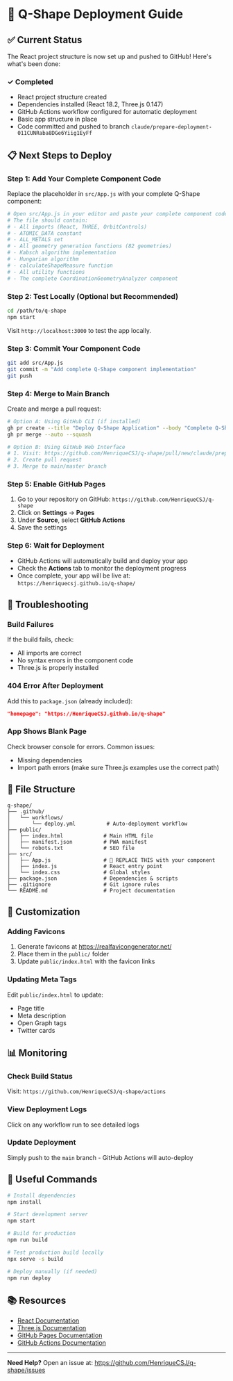 # 🚀 Q-Shape Deployment Guide

## ✅ Current Status

The React project structure is now set up and pushed to GitHub! Here's what's been done:

### ✓ Completed
- React project structure created
- Dependencies installed (React 18.2, Three.js 0.147)
- GitHub Actions workflow configured for automatic deployment
- Basic app structure in place
- Code committed and pushed to branch `claude/prepare-deployment-011CUNRaba8DGe6Yiig1EyFf`

## 📋 Next Steps to Deploy

### Step 1: Add Your Complete Component Code

Replace the placeholder in `src/App.js` with your complete Q-Shape component:

```bash
# Open src/App.js in your editor and paste your complete component code
# The file should contain:
# - All imports (React, THREE, OrbitControls)
# - ATOMIC_DATA constant
# - ALL_METALS set
# - All geometry generation functions (82 geometries)
# - Kabsch algorithm implementation
# - Hungarian algorithm
# - calculateShapeMeasure function
# - All utility functions
# - The complete CoordinationGeometryAnalyzer component
```

### Step 2: Test Locally (Optional but Recommended)

```bash
cd /path/to/q-shape
npm start
```

Visit `http://localhost:3000` to test the app locally.

### Step 3: Commit Your Component Code

```bash
git add src/App.js
git commit -m "Add complete Q-Shape component implementation"
git push
```

### Step 4: Merge to Main Branch

Create and merge a pull request:

```bash
# Option A: Using GitHub CLI (if installed)
gh pr create --title "Deploy Q-Shape Application" --body "Complete Q-Shape implementation ready for deployment"
gh pr merge --auto --squash

# Option B: Using GitHub Web Interface
# 1. Visit: https://github.com/HenriqueCSJ/q-shape/pull/new/claude/prepare-deployment-011CUNRaba8DGe6Yiig1EyFf
# 2. Create pull request
# 3. Merge to main/master branch
```

### Step 5: Enable GitHub Pages

1. Go to your repository on GitHub: `https://github.com/HenriqueCSJ/q-shape`
2. Click on **Settings** → **Pages**
3. Under **Source**, select **GitHub Actions**
4. Save the settings

### Step 6: Wait for Deployment

- GitHub Actions will automatically build and deploy your app
- Check the **Actions** tab to monitor the deployment progress
- Once complete, your app will be live at: `https://henriquecsj.github.io/q-shape/`

## 🔧 Troubleshooting

### Build Failures

If the build fails, check:
- All imports are correct
- No syntax errors in the component code
- Three.js is properly installed

### 404 Error After Deployment

Add this to `package.json` (already included):
```json
"homepage": "https://HenriqueCSJ.github.io/q-shape"
```

### App Shows Blank Page

Check browser console for errors. Common issues:
- Missing dependencies
- Import path errors (make sure Three.js examples use the correct path)

## 📝 File Structure

```
q-shape/
├── .github/
│   └── workflows/
│       └── deploy.yml          # Auto-deployment workflow
├── public/
│   ├── index.html             # Main HTML file
│   ├── manifest.json          # PWA manifest
│   └── robots.txt             # SEO file
├── src/
│   ├── App.js                 # 🎯 REPLACE THIS with your component
│   ├── index.js               # React entry point
│   └── index.css              # Global styles
├── package.json               # Dependencies & scripts
├── .gitignore                 # Git ignore rules
└── README.md                  # Project documentation
```

## 🎨 Customization

### Adding Favicons

1. Generate favicons at https://realfavicongenerator.net/
2. Place them in the `public/` folder
3. Update `public/index.html` with the favicon links

### Updating Meta Tags

Edit `public/index.html` to update:
- Page title
- Meta description
- Open Graph tags
- Twitter cards

## 📊 Monitoring

### Check Build Status

Visit: `https://github.com/HenriqueCSJ/q-shape/actions`

### View Deployment Logs

Click on any workflow run to see detailed logs

### Update Deployment

Simply push to the `main` branch - GitHub Actions will auto-deploy

## 🔗 Useful Commands

```bash
# Install dependencies
npm install

# Start development server
npm start

# Build for production
npm run build

# Test production build locally
npx serve -s build

# Deploy manually (if needed)
npm run deploy
```

## 📚 Resources

- [React Documentation](https://react.dev/)
- [Three.js Documentation](https://threejs.org/docs/)
- [GitHub Pages Documentation](https://docs.github.com/en/pages)
- [GitHub Actions Documentation](https://docs.github.com/en/actions)

---

**Need Help?** Open an issue at: https://github.com/HenriqueCSJ/q-shape/issues
